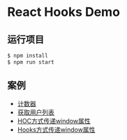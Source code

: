 # React Hooks Demo

## 运行项目

```sh
$ npm install
$ npm run start
```

## 案例
+ [计数器](./src/01/Counter.js)
+ [获取用户列表](./src/01/UserList.js)
+ [HOC方式传递window属性](./src/02/HocWindowSize.js)
+ [Hooks方式传递window属性](./src/02/HooksWindowSize.js)
